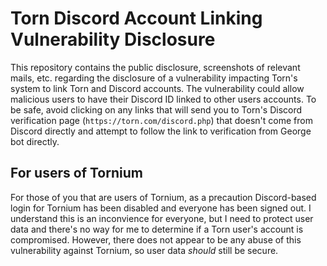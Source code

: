 # Torn Discord Account Linking Vulnerability Disclosure
This repository contains the public disclosure, screenshots of relevant mails, etc. regarding the disclosure of a vulnerability impacting Torn's system to link Torn and Discord accounts. The vulnerability could allow malicious users to have their Discord ID linked to other users accounts. To be safe, avoid clicking on any links that will send you to Torn's Discord verification page (`https://torn.com/discord.php`) that doesn't come from Discord directly and attempt to follow the link to verification from George bot directly.

## For users of Tornium
For those of you that are users of Tornium, as a precaution Discord-based login for Tornium has been disabled and everyone has been signed out. I understand this is an inconvience for everyone, but I need to protect user data and there's no way for me to determine if a Torn user's account is compromised. However, there does not appear to be any abuse of this vulnerability against Tornium, so user data *should* still be secure.
